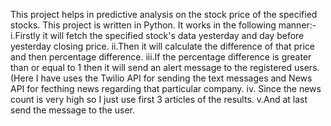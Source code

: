 This project helps in predictive analysis on the stock price of the specified stocks.
This project is written in Python.
It works in the following manner:- 
  i.Firstly it will fetch the specified stock's data yesterday and day before yesterday closing price.
  ii.Then it will calculate the difference of that price and then percentage difference.
  iii.If the percentage difference is greater than or equal to 1 then it will send an alert message to the registered users.(Here I have uses the Twilio API for sending    the text messages and News API for fecthing news regarding that particular company.
  iv. Since the news count is very high so I just use first 3 articles of the results.
  v.And at last send the message to the user.
